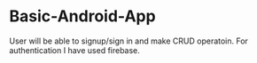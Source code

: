 # Basic-Android-App
User will be able to signup/sign in and make CRUD operatoin. For authentication I have used firebase. 
